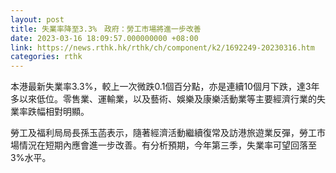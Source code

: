 ```yaml
---
layout: post
title: 失業率降至3.3%　政府：勞工市場將進一步改善
date: 2023-03-16 18:09:57.000000000 +08:00
link: https://news.rthk.hk/rthk/ch/component/k2/1692249-20230316.htm
categories: rthk
---
```


本港最新失業率3.3%，較上一次微跌0.1個百分點，亦是連續10個月下跌，達3年多以來低位。零售業、運輸業，以及藝術、娛樂及康樂活動業等主要經濟行業的失業率跌幅相對明顯。

勞工及福利局局長孫玉菡表示，隨著經濟活動繼續復常及訪港旅遊業反彈，勞工市場情況在短期內應會進一步改善。有分析預期，今年第三季，失業率可望回落至3%水平。
